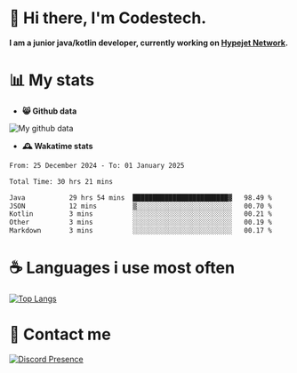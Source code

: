 # 👋 Hi there, I'm Codestech.
**I am a junior java/kotlin developer, currently working on [Hypejet Network](https://github.com/Hypejet).**

# 📊 My stats
- **😸 Github data**

![My github data](https://github-readme-stats.vercel.app/api?username=Codestech1&count_private=true&include_all_commits=true&theme=codeSTACKr)

- **🕰️ Wakatime stats**
<!--START_SECTION:waka-->

```txt
From: 25 December 2024 - To: 01 January 2025

Total Time: 30 hrs 21 mins

Java           29 hrs 54 mins  ████████████████████████▓   98.49 %
JSON           12 mins         ▒░░░░░░░░░░░░░░░░░░░░░░░░   00.70 %
Kotlin         3 mins          ░░░░░░░░░░░░░░░░░░░░░░░░░   00.21 %
Other          3 mins          ░░░░░░░░░░░░░░░░░░░░░░░░░   00.19 %
Markdown       3 mins          ░░░░░░░░░░░░░░░░░░░░░░░░░   00.17 %
```

<!--END_SECTION:waka-->

# ☕ Languages i use most often
[![Top Langs](https://github-readme-stats.vercel.app/api/top-langs/?username=Codestech1&layout=compact&langs_count=8&exclude_repo=window5000.github.io&theme=codeSTACKr)](https://github.com/anuraghazra/github-readme-stats)

# 💬 Contact me
[![Discord Presence](https://lanyard.cnrad.dev/api/650718742157852740)](https://discord.com/users/650718742157852740)
</br>
